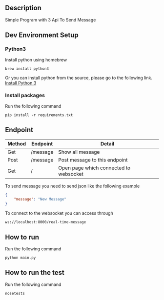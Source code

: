 ## Description

Simple Program with 3 Api To Send Message

## Dev Environment Setup

### Python3
Install python using homebrew
```
brew install python3
```

Or you can install python from the source, please go to the following link. 
[Install Python 3](https://www.python.org/downloads/release/python-374/)  

### Install packages
Run the following command
```
pip install -r requirements.txt
```

## Endpoint
| Method  | Endpoint | Detail |
| ------------- | ------------- | ------------- | 
| Get | /message | Show all message |  
| Post | /message| Post message to this endpoint|
| Get| / | Open page which connected to websocket|

To send message you need to send json like the following example
```json
{
	"message": "New Message"
}
```

To connect to the websocket you can access through
```
ws://localhost:8000/real-time-message
``` 

## How to run
Run the following command
```
python main.py
``` 

## How to run the test
Run the following command
```
nosetests
``` 
